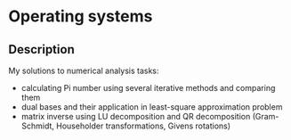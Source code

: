 # Operating systems

## Description

My solutions to numerical analysis tasks:
 - calculating Pi number using several iterative methods and comparing them
 - dual bases and their application in least-square approximation problem
 - matrix inverse using LU decomposition and QR decomposition (Gram-Schmidt, Householder transformations, Givens rotations)
